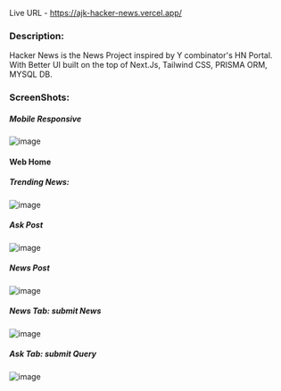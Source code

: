 Live URL - https://ajk-hacker-news.vercel.app/


### Description:
Hacker News is the News Project inspired by Y combinator's HN Portal. With Better UI built on the top of Next.Js, Tailwind CSS, PRISMA ORM, MYSQL DB.

### ScreenShots:

##### Mobile Responsive
![image](https://user-images.githubusercontent.com/44355278/120528142-be7b7600-c3f8-11eb-97f2-83fb1a5b7d57.png)

#### Web Home

##### Trending News:
![image](https://user-images.githubusercontent.com/44355278/120526861-54ae9c80-c3f7-11eb-8049-a8fa90cdddd1.png)

##### Ask Post
![image](https://user-images.githubusercontent.com/44355278/120527323-d7375c00-c3f7-11eb-8b36-1997d26a010f.png)

##### News Post
![image](https://user-images.githubusercontent.com/44355278/120527509-08179100-c3f8-11eb-957b-df6738a3d4e6.png)

##### News Tab: submit News
![image](https://user-images.githubusercontent.com/44355278/120527655-36956c00-c3f8-11eb-9a03-6dbeae57f682.png)

##### Ask Tab: submit Query
![image](https://user-images.githubusercontent.com/44355278/120527774-5af14880-c3f8-11eb-96b3-ce82adbf376a.png)
